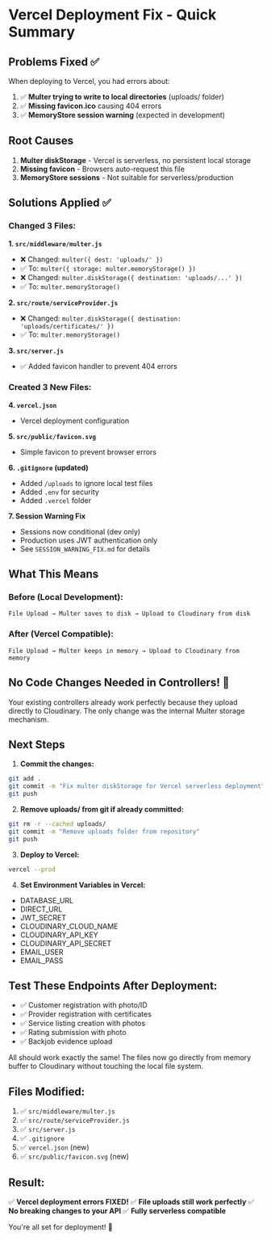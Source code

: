 # Vercel Deployment Fix - Quick Summary

## Problems Fixed ✅

When deploying to Vercel, you had errors about:
1. ✅ **Multer trying to write to local directories** (uploads/ folder)
2. ✅ **Missing favicon.ico** causing 404 errors
3. ✅ **MemoryStore session warning** (expected in development)

## Root Causes

1. **Multer diskStorage** - Vercel is serverless, no persistent local storage
2. **Missing favicon** - Browsers auto-request this file
3. **MemoryStore sessions** - Not suitable for serverless/production

## Solutions Applied ✅

### Changed 3 Files:

**1. `src/middleware/multer.js`**
- ❌ Changed: `multer({ dest: 'uploads/' })` 
- ✅ To: `multer({ storage: multer.memoryStorage() })`
- ❌ Changed: `multer.diskStorage({ destination: 'uploads/...' })`
- ✅ To: `multer.memoryStorage()`

**2. `src/route/serviceProvider.js`**
- ❌ Changed: `multer.diskStorage({ destination: 'uploads/certificates/' })`
- ✅ To: `multer.memoryStorage()`

**3. `src/server.js`**
- ✅ Added favicon handler to prevent 404 errors

### Created 3 New Files:

**4. `vercel.json`**
- Vercel deployment configuration

**5. `src/public/favicon.svg`**
- Simple favicon to prevent browser errors

**6. `.gitignore` (updated)**
- Added `/uploads` to ignore local test files
- Added `.env` for security
- Added `.vercel` folder

**7. Session Warning Fix**
- Sessions now conditional (dev only)
- Production uses JWT authentication only
- See `SESSION_WARNING_FIX.md` for details

## What This Means

### Before (Local Development):
```
File Upload → Multer saves to disk → Upload to Cloudinary from disk
```

### After (Vercel Compatible):
```
File Upload → Multer keeps in memory → Upload to Cloudinary from memory
```

## No Code Changes Needed in Controllers! 🎉

Your existing controllers already work perfectly because they upload directly to Cloudinary. The only change was the internal Multer storage mechanism.

## Next Steps

1. **Commit the changes:**
```bash
git add .
git commit -m "Fix multer diskStorage for Vercel serverless deployment"
git push
```

2. **Remove uploads/ from git if already committed:**
```bash
git rm -r --cached uploads/
git commit -m "Remove uploads folder from repository"
git push
```

3. **Deploy to Vercel:**
```bash
vercel --prod
```

4. **Set Environment Variables in Vercel:**
- DATABASE_URL
- DIRECT_URL
- JWT_SECRET
- CLOUDINARY_CLOUD_NAME
- CLOUDINARY_API_KEY
- CLOUDINARY_API_SECRET
- EMAIL_USER
- EMAIL_PASS

## Test These Endpoints After Deployment:

- ✅ Customer registration with photo/ID
- ✅ Provider registration with certificates
- ✅ Service listing creation with photos
- ✅ Rating submission with photo
- ✅ Backjob evidence upload

All should work exactly the same! The files now go directly from memory buffer to Cloudinary without touching the local file system.

## Files Modified:
1. ✅ `src/middleware/multer.js`
2. ✅ `src/route/serviceProvider.js`
3. ✅ `src/server.js`
4. ✅ `.gitignore`
5. ✅ `vercel.json` (new)
6. ✅ `src/public/favicon.svg` (new)

## Result:
✅ **Vercel deployment errors FIXED!**
✅ **File uploads still work perfectly**
✅ **No breaking changes to your API**
✅ **Fully serverless compatible**

You're all set for deployment! 🚀
